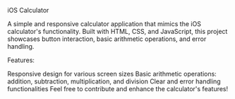 iOS Calculator

A simple and responsive calculator application that mimics the iOS calculator's functionality. Built with HTML, CSS, and JavaScript, this project showcases button interaction, basic arithmetic operations, and error handling.

Features:

Responsive design for various screen sizes
Basic arithmetic operations: addition, subtraction, multiplication, and division
Clear and error handling functionalities
Feel free to contribute and enhance the calculator's features!

